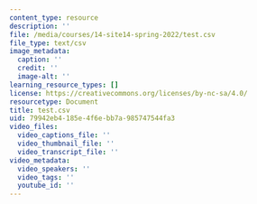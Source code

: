 ```yaml
---
content_type: resource
description: ''
file: /media/courses/14-site14-spring-2022/test.csv
file_type: text/csv
image_metadata:
  caption: ''
  credit: ''
  image-alt: ''
learning_resource_types: []
license: https://creativecommons.org/licenses/by-nc-sa/4.0/
resourcetype: Document
title: test.csv
uid: 79942eb4-185e-4f6e-bb7a-985747544fa3
video_files:
  video_captions_file: ''
  video_thumbnail_file: ''
  video_transcript_file: ''
video_metadata:
  video_speakers: ''
  video_tags: ''
  youtube_id: ''
---
```

